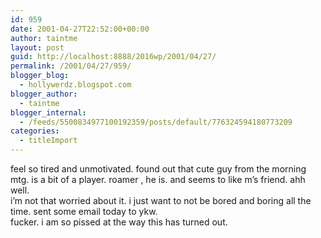 ```yaml
---
id: 959
date: 2001-04-27T22:52:00+00:00
author: taintme
layout: post
guid: http://localhost:8888/2016wp/2001/04/27/
permalink: /2001/04/27/959/
blogger_blog:
  - hollywerdz.blogspot.com
blogger_author:
  - taintme
blogger_internal:
  - /feeds/5500834977100192359/posts/default/776324594180773209
categories:
  - titleImport
---
```

feel so tired and unmotivated. found out that cute guy from the morning mtg. is a bit of a player. roamer , he is. and seems to like m&#8217;s friend. ahh well.   
i&#8217;m not that worried about it. i just want to not be bored and boring all the time. sent some email today to ykw.  
fucker. i am so pissed at the way this has turned out.